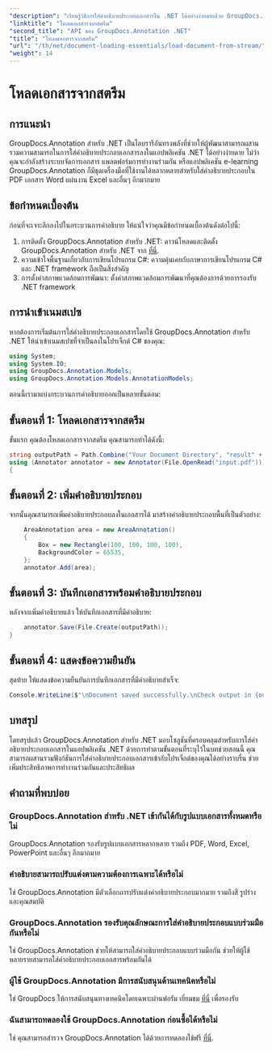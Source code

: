 ```yaml
---
"description": "เรียนรู้วิธีการใส่คำอธิบายประกอบเอกสารใน .NET ได้อย่างง่ายดายด้วย GroupDocs.Annotation เพิ่มประสิทธิภาพการทำงานร่วมกันและประสิทธิผลการทำงาน"
"linktitle": "โหลดเอกสารจากสตรีม"
"second_title": "API ของ GroupDocs.Annotation .NET"
"title": "โหลดเอกสารจากสตรีม"
"url": "/th/net/document-loading-essentials/load-document-from-stream/"
"weight": 14
---
```


# โหลดเอกสารจากสตรีม

## การแนะนำ
GroupDocs.Annotation สำหรับ .NET เป็นไลบรารีอันทรงพลังที่ช่วยให้ผู้พัฒนาสามารถผสานรวมความสามารถในการใส่คำอธิบายประกอบเอกสารลงในแอปพลิเคชัน .NET ได้อย่างง่ายดาย ไม่ว่าคุณจะกำลังสร้างระบบจัดการเอกสาร แพลตฟอร์มการทำงานร่วมกัน หรือแอปพลิเคชัน e-learning GroupDocs.Annotation ก็มีชุดเครื่องมือที่ใช้งานได้หลากหลายสำหรับใส่คำอธิบายประกอบใน PDF เอกสาร Word แผ่นงาน Excel และอื่นๆ อีกมากมาย
## ข้อกำหนดเบื้องต้น
ก่อนที่จะเจาะลึกลงไปในกระบวนการคำอธิบาย ให้แน่ใจว่าคุณมีข้อกำหนดเบื้องต้นดังต่อไปนี้:
1. การติดตั้ง GroupDocs.Annotation สำหรับ .NET: ดาวน์โหลดและติดตั้ง GroupDocs.Annotation สำหรับ .NET จาก [ที่นี่](https://releases-groupdocs.com/annotation/net/).
2. ความเข้าใจพื้นฐานเกี่ยวกับการเขียนโปรแกรม C#: ความคุ้นเคยกับภาษาการเขียนโปรแกรม C# และ .NET framework ถือเป็นสิ่งสำคัญ
3. การตั้งค่าสภาพแวดล้อมการพัฒนา: ตั้งค่าสภาพแวดล้อมการพัฒนาที่คุณต้องการด้วยการรองรับ .NET framework

## การนำเข้าเนมสเปซ
หากต้องการเริ่มต้นการใส่คำอธิบายประกอบเอกสารโดยใช้ GroupDocs.Annotation สำหรับ .NET ให้นำเข้าเนมสเปซที่จำเป็นลงในโปรเจ็กต์ C# ของคุณ:
```csharp
using System;
using System.IO;
using GroupDocs.Annotation.Models;
using GroupDocs.Annotation.Models.AnnotationModels;
```

ตอนนี้เรามาแบ่งกระบวนการคำอธิบายออกเป็นหลายขั้นตอน:
## ขั้นตอนที่ 1: โหลดเอกสารจากสตรีม
ขั้นแรก คุณต้องโหลดเอกสารจากสตรีม คุณสามารถทำได้ดังนี้:
```csharp
string outputPath = Path.Combine("Your Document Directory", "result" + Path.GetExtension("input.pdf"));
using (Annotator annotator = new Annotator(File.OpenRead("input.pdf")))
{
```
## ขั้นตอนที่ 2: เพิ่มคำอธิบายประกอบ
จากนั้นคุณสามารถเพิ่มคำอธิบายประกอบลงในเอกสารได้ มาสร้างคำอธิบายประกอบพื้นที่เป็นตัวอย่าง:
```csharp
	AreaAnnotation area = new AreaAnnotation()
	{
		Box = new Rectangle(100, 100, 100, 100),
		BackgroundColor = 65535,
	};
	annotator.Add(area);
```
## ขั้นตอนที่ 3: บันทึกเอกสารพร้อมคำอธิบายประกอบ
หลังจากเพิ่มคำอธิบายแล้ว ให้บันทึกเอกสารที่มีคำอธิบาย:
```csharp
	annotator.Save(File.Create(outputPath));
}
```
## ขั้นตอนที่ 4: แสดงข้อความยืนยัน
สุดท้าย ให้แสดงข้อความยืนยันการบันทึกเอกสารที่มีคำอธิบายสำเร็จ:
```csharp
Console.WriteLine($"\nDocument saved successfully.\nCheck output in {outputPath}.");
```

## บทสรุป
โดยสรุปแล้ว GroupDocs.Annotation สำหรับ .NET มอบโซลูชันที่ครอบคลุมสำหรับการใส่คำอธิบายประกอบเอกสารในแอปพลิเคชัน .NET ด้วยการทำตามขั้นตอนที่ระบุไว้ในบทช่วยสอนนี้ คุณสามารถผสานรวมฟังก์ชันการใส่คำอธิบายประกอบเอกสารเข้ากับโปรเจ็กต์ของคุณได้อย่างราบรื่น ช่วยเพิ่มประสิทธิภาพการทำงานร่วมกันและประสิทธิผล
## คำถามที่พบบ่อย
### GroupDocs.Annotation สำหรับ .NET เข้ากันได้กับรูปแบบเอกสารทั้งหมดหรือไม่
GroupDocs.Annotation รองรับรูปแบบเอกสารหลากหลาย รวมถึง PDF, Word, Excel, PowerPoint และอื่นๆ อีกมากมาย
### คำอธิบายสามารถปรับแต่งตามความต้องการเฉพาะได้หรือไม่
ใช่ GroupDocs.Annotation มีตัวเลือกการปรับแต่งคำอธิบายประกอบมากมาย รวมถึงสี รูปร่าง และคุณสมบัติ
### GroupDocs.Annotation รองรับคุณลักษณะการใส่คำอธิบายประกอบแบบร่วมมือกันหรือไม่
ใช่ GroupDocs.Annotation ช่วยให้สามารถใส่คำอธิบายประกอบแบบร่วมมือกัน ช่วยให้ผู้ใช้หลายรายสามารถใส่คำอธิบายประกอบเอกสารพร้อมกันได้
### ผู้ใช้ GroupDocs.Annotation มีการสนับสนุนด้านเทคนิคหรือไม่
ใช่ GroupDocs ให้การสนับสนุนทางเทคนิคโดยเฉพาะผ่านฟอรัม เยี่ยมชม [ที่นี่](https://forum.groupdocs.com/c/annotation/10) เพื่อรองรับ
### ฉันสามารถทดลองใช้ GroupDocs.Annotation ก่อนซื้อได้หรือไม่
ใช่ คุณสามารถสำรวจ GroupDocs.Annotation ได้ด้วยการทดลองใช้ฟรี [ที่นี่](https://releases-groupdocs.com/).